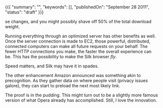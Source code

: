 {{{
    "summary": "",
    "keywords": [],
    "publishedOn": "September 28 2011",
    "status": "draft"
}}}

se changes, and you might possibly shave off 50% of the total download weight.

Running everything through an optimized server has other benefits as well. Once the server connection is made to EC2, those powerful, distributed, connected computers can make all future requests on your behalf. The fewer HTTP connections you make, the faster the overall experience can be. This has the possibility to make the Silk browser *fly*.

Speed matters, and Silk may have it in spades.

The other enhancement Amazon announced was something akin to precognition. As they gather data on where people visit (privacy issues galore), they can start to preload the next most likely link.

The proof is in the pudding. This might turn out to be a slightly more famous version of what Opera already has accomplished. Still, I love the innovation.

 [1]: http://www.amazon.com/gp/product/B0051VVOB2/ref=as_li_ss_tl?ie=UTF8&tag=lattothepar07-20&linkCode=as2&camp=217145&creative=399373&creativeASIN=B0051VVOB2 "Kindle Fire"
 [2]: http://www.amazon.com/silk/ "Amazon Silk"